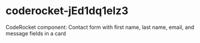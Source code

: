 # coderocket-jEd1dq1elz3
CodeRocket component: Contact form with first name, last name, email, and message fields in a card
